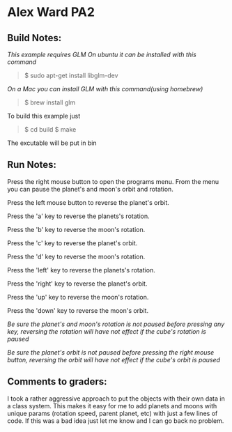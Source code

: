 Alex Ward PA2
========================================


Build Notes:
---------------------

*This example requires GLM*
*On ubuntu it can be installed with this command*

>$ sudo apt-get install libglm-dev

*On a Mac you can install GLM with this command(using homebrew)*
>$ brew install glm

To build this example just 

>$ cd build
>$ make


The excutable will be put in bin



Run Notes:
------------------------------

Press the right mouse button to open the programs menu. From the menu you can pause the planet's and moon's orbit and rotation.



Press the left mouse button to reverse the planet's orbit.

Press the 'a' key to reverse the planets's rotation.

Press the 'b' key to reverse the moon's rotation.

Press the 'c' key to reverse the planet's orbit.

Press the 'd' key to reverse the moon's rotation.



Press the 'left' key to reverse the planets's rotation.

Press the 'right' key to reverse the planet's orbit.

Press the 'up' key to reverse the moon's rotation.

Press the 'down' key to reverse the moon's orbit.


*Be sure the planet's and moon's rotation is not paused before pressing any key, reversing the rotation will have not effect if the cube's rotation is paused*

*Be sure the planet's orbit is not paused before pressing the right mouse button, reversing the orbit will have not effect if the cube's orbit is paused*

Comments to graders:
------------------------------
I took a rather aggressive approach to put the objects with their own data in a class system. This makes it easy for me to add planets and moons with unique params (rotation speed, parent planet, etc) with just a few lines of code. If this was a bad idea just let me know and I can go back no problem.



